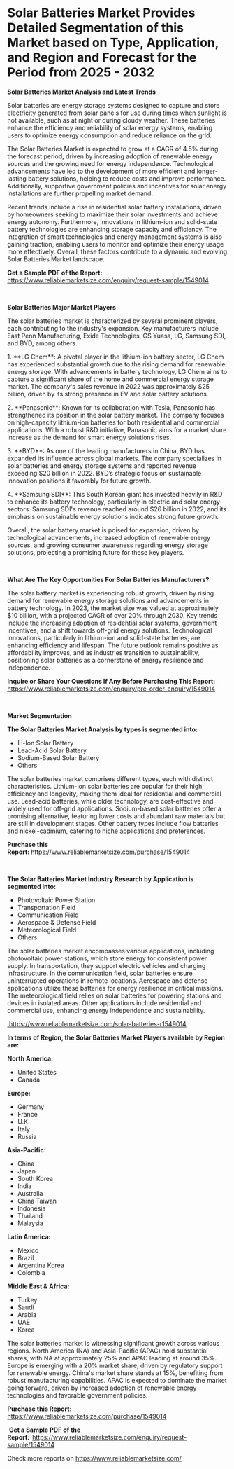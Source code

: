 <p><h1>Solar Batteries Market Provides Detailed Segmentation of this Market based on Type, Application, and Region and Forecast for the Period from 2025 - 2032</h1></p><p><strong>Solar Batteries Market Analysis and Latest Trends</strong></p>
<p><p>Solar batteries are energy storage systems designed to capture and store electricity generated from solar panels for use during times when sunlight is not available, such as at night or during cloudy weather. These batteries enhance the efficiency and reliability of solar energy systems, enabling users to optimize energy consumption and reduce reliance on the grid.</p><p>The Solar Batteries Market is expected to grow at a CAGR of 4.5% during the forecast period, driven by increasing adoption of renewable energy sources and the growing need for energy independence. Technological advancements have led to the development of more efficient and longer-lasting battery solutions, helping to reduce costs and improve performance. Additionally, supportive government policies and incentives for solar energy installations are further propelling market demand.</p><p>Recent trends include a rise in residential solar battery installations, driven by homeowners seeking to maximize their solar investments and achieve energy autonomy. Furthermore, innovations in lithium-ion and solid-state battery technologies are enhancing storage capacity and efficiency. The integration of smart technologies and energy management systems is also gaining traction, enabling users to monitor and optimize their energy usage more effectively. Overall, these factors contribute to a dynamic and evolving Solar Batteries Market landscape.</p></p>
<p><strong>Get a Sample PDF of the Report:&nbsp;</strong> <a href="https://www.reliablemarketsize.com/enquiry/request-sample/1549014?utm_campaign=2319&utm_medium=2&utm_source=Github&utm_content=ia&utm_term=13022025&utm_id=solar-batteries">https://www.reliablemarketsize.com/enquiry/request-sample/1549014</a></p>
<p>&nbsp;</p>
<p><strong>Solar Batteries Major Market Players</strong></p>
<p><p>The solar batteries market is characterized by several prominent players, each contributing to the industry's expansion. Key manufacturers include East Penn Manufacturing, Exide Technologies, GS Yuasa, LG, Samsung SDI, and BYD, among others. </p><p>1. **LG Chem**: A pivotal player in the lithium-ion battery sector, LG Chem has experienced substantial growth due to the rising demand for renewable energy storage. With advancements in battery technology, LG Chem aims to capture a significant share of the home and commercial energy storage market. The company's sales revenue in 2022 was approximately $25 billion, driven by its strong presence in EV and solar battery solutions.</p><p>2. **Panasonic**: Known for its collaboration with Tesla, Panasonic has strengthened its position in the solar battery market. The company focuses on high-capacity lithium-ion batteries for both residential and commercial applications. With a robust R&D initiative, Panasonic aims for a market share increase as the demand for smart energy solutions rises.</p><p>3. **BYD**: As one of the leading manufacturers in China, BYD has expanded its influence across global markets. The company specializes in solar batteries and energy storage systems and reported revenue exceeding $20 billion in 2022. BYD’s strategic focus on sustainable innovation positions it favorably for future growth.</p><p>4. **Samsung SDI**: This South Korean giant has invested heavily in R&D to enhance its battery technology, particularly in electric and solar energy sectors. Samsung SDI's revenue reached around $26 billion in 2022, and its emphasis on sustainable energy solutions indicates strong future growth.</p><p>Overall, the solar battery market is poised for expansion, driven by technological advancements, increased adoption of renewable energy sources, and growing consumer awareness regarding energy storage solutions, projecting a promising future for these key players.</p></p>
<p>&nbsp;</p>
<p><strong>What Are The Key Opportunities For Solar Batteries Manufacturers?</strong></p>
<p><p>The solar battery market is experiencing robust growth, driven by rising demand for renewable energy storage solutions and advancements in battery technology. In 2023, the market size was valued at approximately $10 billion, with a projected CAGR of over 20% through 2030. Key trends include the increasing adoption of residential solar systems, government incentives, and a shift towards off-grid energy solutions. Technological innovations, particularly in lithium-ion and solid-state batteries, are enhancing efficiency and lifespan. The future outlook remains positive as affordability improves, and as industries transition to sustainability, positioning solar batteries as a cornerstone of energy resilience and independence.</p></p>
<p><strong>Inquire or Share Your Questions If Any Before Purchasing This Report:</strong> <a href="https://www.reliablemarketsize.com/enquiry/pre-order-enquiry/1549014?utm_campaign=2319&utm_medium=2&utm_source=Github&utm_content=ia&utm_term=13022025&utm_id=solar-batteries">https://www.reliablemarketsize.com/enquiry/pre-order-enquiry/1549014</a></p>
<p>&nbsp;</p>
<p><strong>Market Segmentation</strong></p>
<p><strong>The Solar Batteries Market Analysis by types is segmented into:</strong></p>
<p><ul><li>Li-Ion Solar Battery</li><li>Lead-Acid Solar Battery</li><li>Sodium-Based Solar Battery</li><li>Others</li></ul></p>
<p><p>The solar batteries market comprises different types, each with distinct characteristics. Lithium-ion solar batteries are popular for their high efficiency and longevity, making them ideal for residential and commercial use. Lead-acid batteries, while older technology, are cost-effective and widely used for off-grid applications. Sodium-based solar batteries offer a promising alternative, featuring lower costs and abundant raw materials but are still in development stages. Other battery types include flow batteries and nickel-cadmium, catering to niche applications and preferences.</p></p>
<p><strong>Purchase this Report:&nbsp;</strong><a href="https://www.reliablemarketsize.com/purchase/1549014?utm_campaign=2319&utm_medium=2&utm_source=Github&utm_content=ia&utm_term=13022025&utm_id=solar-batteries">https://www.reliablemarketsize.com/purchase/1549014</a></p>
<p>&nbsp;</p>
<p><strong>The Solar Batteries Market Industry Research by Application is segmented into:</strong></p>
<p><ul><li>Photovoltaic Power Station</li><li>Transportation Field</li><li>Communication Field</li><li>Aerospace & Defense Field</li><li>Meteorological Field</li><li>Others</li></ul></p>
<p><p>The solar batteries market encompasses various applications, including photovoltaic power stations, which store energy for consistent power supply. In transportation, they support electric vehicles and charging infrastructure. In the communication field, solar batteries ensure uninterrupted operations in remote locations. Aerospace and defense applications utilize these batteries for energy resilience in critical missions. The meteorological field relies on solar batteries for powering stations and devices in isolated areas. Other applications include residential and commercial use, enhancing energy independence and sustainability.</p></p>
<p><a href="https://www.reliablemarketsize.com/solar-batteries-r1549014?utm_campaign=2319&utm_medium=2&utm_source=Github&utm_content=ia&utm_term=13022025&utm_id=solar-batteries">&nbsp;https://www.reliablemarketsize.com/solar-batteries-r1549014</a></p>
<p><strong>In terms of Region, the Solar Batteries Market Players available by Region are:</strong></p>
<p>
    <p> <strong> North America: </strong>
        <ul>
            <li>United States</li>
            <li>Canada</li>
        </ul>
        </p> 
    <p> <strong> Europe: </strong>
        <ul>
            <li>Germany</li>
            <li>France</li>
            <li>U.K.</li>
            <li>Italy</li>
            <li>Russia</li>
        </ul>
        </p> 
    <p> <strong> Asia-Pacific: </strong>
        <ul>
            <li>China</li>
            <li>Japan</li>
            <li>South Korea</li>
            <li>India</li>
            <li>Australia</li>
            <li>China Taiwan</li>
            <li>Indonesia</li>
            <li>Thailand</li>
            <li>Malaysia</li>
        </ul>
        </p> 
    <p> <strong> Latin America: </strong>
        <ul>
            <li>Mexico</li>
            <li>Brazil</li>
            <li>Argentina Korea</li>
            <li>Colombia</li>
        </ul>
        </p> 
    <p> <strong> Middle East & Africa: </strong>
        <ul>
            <li>Turkey</li>
            <li>Saudi</li>
            <li>Arabia</li>
            <li>UAE</li>
            <li>Korea</li>
        </ul>
    </p>
    </p>
<p><p>The solar batteries market is witnessing significant growth across various regions. North America (NA) and Asia-Pacific (APAC) hold substantial shares, with NA at approximately 25% and APAC leading at around 35%. Europe is emerging with a 20% market share, driven by regulatory support for renewable energy. China's market share stands at 15%, benefiting from robust manufacturing capabilities. APAC is expected to dominate the market going forward, driven by increased adoption of renewable energy technologies and favorable government policies.</p></p>
<p><strong>Purchase this Report: </strong><a href="https://www.reliablemarketsize.com/purchase/1549014?utm_campaign=2319&utm_medium=2&utm_source=Github&utm_content=ia&utm_term=13022025&utm_id=solar-batteries">https://www.reliablemarketsize.com/purchase/1549014</a></p>
<p>&nbsp;<strong>Get a Sample PDF of the Report:&nbsp;&nbsp;</strong><a href="https://www.reliablemarketsize.com/enquiry/request-sample/1549014?utm_campaign=2319&utm_medium=2&utm_source=Github&utm_content=ia&utm_term=13022025&utm_id=solar-batteries">https://www.reliablemarketsize.com/enquiry/request-sample/1549014</a></p>
<p><strong></strong></p>
<p>Check more reports on <a href="https://www.reliablemarketsize.com/?utm_campaign=2319&utm_medium=2&utm_source=Github&utm_content=ia&utm_term=13022025&utm_id=solar-batteries">https://www.reliablemarketsize.com/</a></p>